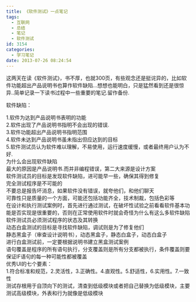 ```yaml
---
title: 《软件测试》一点笔记
tags:
  - 互联网
  - 总结
  - 笔记
  - 软件测试
id: 3154
categories:
  - 学习笔记
date: 2013-07-26 08:24:54
---
```


这两天在读《软件测试》，书不厚，也就300页，有些观念还是挺诧异的，比如软件功能超出产品说明书也算作软件缺陷...想想也能明白，只是猛然看到还是很惊异..简单记录一下读书过程中一些重要的笔记.留作备份.

软件缺陷：
<div>1.软件为达到产品说明书表明的功能</div>
<div>2.软件出现了产品说明书指明不会出现的错误.</div>
<div>3.软件功能超出产品说明书指明范围</div>
<div>4.软件未达到产品说明书虽未指出但应达到的目标</div>
<div>5.软件测试员认为软件难以理解，不易使用，运行速度缓慢，或者最终用户认为不好.</div>
<div></div>
<div></div>
<div>为什么会出现软件缺陷</div>
<div>最大的原因是产品说明书.而并非编程错误，第二大来源是设计方案</div>
<div></div>
<div>软件测试员的目标是发现软件缺陷，进可能早一些，确保其得到修复</div>
<div></div>
<div>完全测试程序是不可能的</div>
<div></div>
<div>不要总是报告坏消息，如果软件没有错误，就夸他们，和他们聊天</div>
<div></div>
<div>可靠性只是质量的一个方面，可能还包括功能齐全，技术制裁，包括色彩等</div>
<div></div>
<div>在设计和执行测试案例时，首先进行通过测试，在破坏性试验之前看看软件基本功能是否实现是很重要的，否则在正常使用软件时就会奇怪为什么有这么多软件缺陷</div>
<div></div>
<div>软件测试员必须测试程序的状态及其转换</div>
<div></div>
<div>动态白盒测试的目标是寻找软件缺陷，调试则是为了修复他们</div>
<div></div>
<div>静态黑盒子（审查设计说明书），动态黑盒子，静态白盒子，动态白盒子</div>
<div></div>
<div>进行白盒测试前，一定要根据说明书建立黑盒测试案例</div>
<div></div>
<div>语句覆盖是程序的所有语句执行，分支覆盖则是所有分支都被执行，条件覆盖则要保证IF语句的每一种可能性都被覆盖</div>
<div></div>
<div>优秀UI的七个要素：</div>
<div>1.符合标准和规范，2.灵活性，3.正确性。4.直观性。5.舒适性，6.实用性。7.一致性</div>
<div></div>
<div></div>
<div>测试存根用于自顶向下的测试，清查到低级模块或者把自己替换为低级模块，主要测试高级模块，外表和行为就像是低级模块</div>